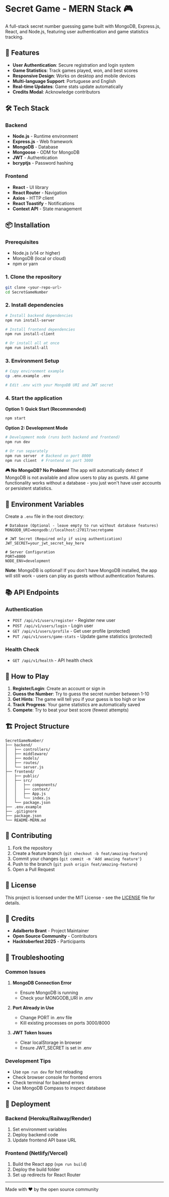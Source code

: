 # Secret Game - MERN Stack 🎮

A full-stack secret number guessing game built with MongoDB, Express.js, React, and Node.js, featuring user authentication and game statistics tracking.

## 🚀 Features

- **User Authentication**: Secure registration and login system
- **Game Statistics**: Track games played, won, and best scores
- **Responsive Design**: Works on desktop and mobile devices
- **Multi-language Support**: Portuguese and English
- **Real-time Updates**: Game stats update automatically
- **Credits Modal**: Acknowledge contributors

## 🛠️ Tech Stack

### Backend

- **Node.js** - Runtime environment
- **Express.js** - Web framework
- **MongoDB** - Database
- **Mongoose** - ODM for MongoDB
- **JWT** - Authentication
- **bcryptjs** - Password hashing

### Frontend

- **React** - UI library
- **React Router** - Navigation
- **Axios** - HTTP client
- **React Toastify** - Notifications
- **Context API** - State management

## 📦 Installation

### Prerequisites

- Node.js (v14 or higher)
- MongoDB (local or cloud)
- npm or yarn

### 1. Clone the repository

```bash
git clone <your-repo-url>
cd SecretGameNumber
```

### 2. Install dependencies

```bash
# Install backend dependencies
npm run install-server

# Install frontend dependencies
npm run install-client

# Or install all at once
npm run install-all
```

### 3. Environment Setup

```bash
# Copy environment example
cp .env.example .env

# Edit .env with your MongoDB URI and JWT secret
```

### 4. Start the application

**Option 1: Quick Start (Recommended)**

```bash
npm start
```

**Option 2: Development Mode**

```bash
# Development mode (runs both backend and frontend)
npm run dev

# Or run separately
npm run server  # Backend on port 8000
npm run client  # Frontend on port 3000
```

**🎮 No MongoDB? No Problem!**
The app will automatically detect if MongoDB is not available and allow users to play as guests. All game functionality works without a database - you just won't have user accounts or persistent statistics.

## 🔧 Environment Variables

Create a `.env` file in the root directory:

```env
# Database (Optional - leave empty to run without database features)
MONGODB_URI=mongodb://localhost:27017/secretgame

# JWT Secret (Required only if using authentication)
JWT_SECRET=your_jwt_secret_key_here

# Server Configuration
PORT=8000
NODE_ENV=development
```

**Note**: MongoDB is optional! If you don't have MongoDB installed, the app will still work - users can play as guests without authentication features.

## 📚 API Endpoints

### Authentication

- `POST /api/v1/users/register` - Register new user
- `POST /api/v1/users/login` - Login user
- `GET /api/v1/users/profile` - Get user profile (protected)
- `PUT /api/v1/users/game-stats` - Update game statistics (protected)

### Health Check

- `GET /api/v1/health` - API health check

## 🎯 How to Play

1. **Register/Login**: Create an account or sign in
2. **Guess the Number**: Try to guess the secret number between 1-10
3. **Get Hints**: The game will tell you if your guess is too high or low
4. **Track Progress**: Your game statistics are automatically saved
5. **Compete**: Try to beat your best score (fewest attempts)

## 🏗️ Project Structure

```
SecretGameNumber/
├── backend/
│   ├── controllers/
│   ├── middleware/
│   ├── models/
│   ├── routes/
│   └── server.js
├── frontend/
│   ├── public/
│   ├── src/
│   │   ├── components/
│   │   ├── context/
│   │   ├── App.js
│   │   └── index.js
│   └── package.json
├── .env.example
├── .gitignore
├── package.json
└── README-MERN.md
```

## 🤝 Contributing

1. Fork the repository
2. Create a feature branch (`git checkout -b feat/amazing-feature`)
3. Commit your changes (`git commit -m 'Add amazing feature'`)
4. Push to the branch (`git push origin feat/amazing-feature`)
5. Open a Pull Request

## 📝 License

This project is licensed under the MIT License - see the [LICENSE](LICENSE) file for details.

## 🙏 Credits

- **Adalberto Brant** - Project Maintainer
- **Open Source Community** - Contributors
- **Hacktoberfest 2025** - Participants

## 🐛 Troubleshooting

### Common Issues

1. **MongoDB Connection Error**

   - Ensure MongoDB is running
   - Check your MONGODB_URI in .env

2. **Port Already in Use**

   - Change PORT in .env file
   - Kill existing processes on ports 3000/8000

3. **JWT Token Issues**
   - Clear localStorage in browser
   - Ensure JWT_SECRET is set in .env

### Development Tips

- Use `npm run dev` for hot reloading
- Check browser console for frontend errors
- Check terminal for backend errors
- Use MongoDB Compass to inspect database

## 🚀 Deployment

### Backend (Heroku/Railway/Render)

1. Set environment variables
2. Deploy backend code
3. Update frontend API base URL

### Frontend (Netlify/Vercel)

1. Build the React app (`npm run build`)
2. Deploy the build folder
3. Set up redirects for React Router

---

Made with ❤️ by the open source community
